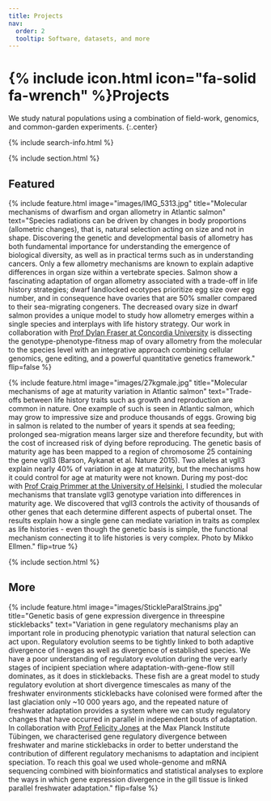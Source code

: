 ```yaml
---
title: Projects
nav:
  order: 2
  tooltip: Software, datasets, and more
---
```


# {% include icon.html icon="fa-solid fa-wrench" %}Projects

We study natural populations using a combination of field-work, genomics, and common-garden experiments. {:.center}

{% include search-info.html %}

{% include section.html %}

## Featured

{%
  include feature.html
  image="images/IMG_5313.jpg"
  title="Molecular mechanisms of dwarfism and organ allometry in Atlantic salmon"
  text="Species radiations can be driven by changes in body proportions (allometric changes), that is, natural selection acting on size and not in shape. Discovering the genetic and developmental basis of allometry has both fundamental importance for understanding the emergence of biological diversity, as well as in practical terms such as in understanding cancers. Only a few allometry mechanisms are known to explain adaptive differences in organ size within a vertebrate species. Salmon show a fascinating adaptation of organ allometry associated with a trade-off in life history strategies; dwarf landlocked ecotypes prioritize egg size over egg number, and in consequence have ovaries that are 50% smaller compared to their sea-migrating congeners. The decreased ovary size in dwarf salmon provides a unique model to study how allometry emerges within a single species and interplays with life history strategy. Our work in collaboration with [Prof Dylan Fraser at Concordia University](https://dylanfraser.com) is dissecting the genotype-phenotype-fitness map of ovary allometry from the molecular to the species level with an integrative approach combining cellular genomics, gene editing, and a powerful quantitative genetics framework."
  flip=false
%}

{%
  include feature.html
  image="images/27kgmale.jpg"
  title="Molecular mechanisms of age at maturity variation in Atlantic salmon"
  text="Trade-offs between life history traits such as growth and reproduction are common in nature. One example of such is seen in Atlantic salmon, which may grow to impressive size and produce thousands of eggs. Growing big in salmon is related to the number of years it spends at sea feeding; prolonged sea-migration means larger size and therefore fecundity, but with the cost of increased risk of dying before reproducing. The genetic basis of maturity age has been mapped to a region of chromosome 25 containing the gene vgll3 (Barson, Aykanat et al. Nature 2015). Two alleles at vgll3 explain nearly 40% of variation in age at maturity, but the mechanisms how it could control for age at maturity were not known. During my post-doc with [Prof Craig Primmer at the University of Helsinki](https://www.helsinki.fi/en/researchgroups/evolution-conservation-and-genomics), I studied the molecular mechanisms that translate vgll3 genotype variation into differences in maturity age. We discovered that vgll3 controls the activity of thousands of other genes that each determine different aspects of pubertal onset. The results explain how a single gene can mediate variation in traits as complex as life histories - even though the genetic basis is simple, the functional mechanism connecting it to life histories is very complex. Photo by Mikko Ellmen."
  flip=true
%}

{% include section.html %}

## More

{%
  include feature.html
  image="images/StickleParalStrains.jpg"
  title="Genetic basis of gene expression divergence in threespine sticklebacks"
  text="Variation in gene regulatory mechanisms play an important role in producing phenotypic variation that natural selection can act upon. Regulatory evolution seems to be tightly linked to both adaptive divergence of lineages as well as divergence of established species. We have a poor understanding of regulatory evolution during the very early stages of incipient speciation where adaptation-with-gene-flow still dominates, as it does in sticklebacks. These fish are a great model to study regulatory evolution at short divergence timescales as many of the freshwater environments sticklebacks have colonised were formed after the last glaciation only ~10 000 years ago, and the repeated nature of freshwater adaptation provides a system where we can study regulatory changes that have occurred in parallel in independent bouts of adaptation. In collaboration with [Prof Felicity Jones](https://research.rug.nl/en/organisations/jones-lab-molecular-basis-of-adaptation) at the Max Planck Institute Tübingen, we characterised gene regulatory divergence between freshwater and marine sticklebacks in order to better understand the contribution of different regulatory mechanisms to adaptation and incipient speciation. To reach this goal we used whole-genome and mRNA sequencing combined with bioinformatics and statistical analyses to explore the ways in which gene expression divergence in the gill tissue is linked parallel freshwater adaptation."
  flip=false
%}
